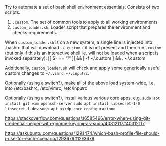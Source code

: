 Try to automate a set of bash shell environment essentials.
Consists of two scripts.

1. `.custom`. The set of common tools to apply to all working environments
2. `custom_loader.sh`. Loader script that prepares the environment and checks requirements.

When `custom_loader.sh` is on a new system, a single line is injected into .bashrc that will download `~/.custom` if it is not present and then run `.custom` (but only if this is an interactive shell i.e. will not be loaded when a script is invoked separately):
[[ $- == *"i"* ]] && [ -f ~/.custom ] && . ~/.custom

Additionally, `custom_loader.sh` will check and apply some generically useful custom changes to `~/.vimrc`, `~/.inputrc`. 

Optionally (using a switch?), make all of the above load system-wide, i.e. into /etc/bashrc, /etc/vimrc, /etc/inputrc

Optionally (using a switch?), install various various core apps. e.g.
`sudo apt install git vim openssh-server`
`sudo apt install libsecret-1-0 libsecret-1-dev`
`sudo apt <xrdp core configuration>`

https://stackoverflow.com/questions/36585496/error-when-using-git-credential-helper-with-gnome-keyring-as-sudo/40312117#40312117

https://askubuntu.com/questions/1293474/which-bash-profile-file-should-i-use-for-each-scenario/1293679#1293679
